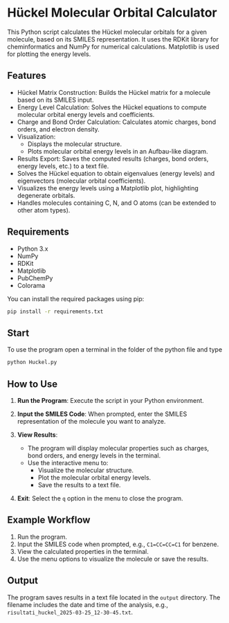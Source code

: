 # Hückel Molecular Orbital Calculator

This Python script calculates the Hückel molecular orbitals for a given molecule, based on its SMILES representation. It uses the RDKit library for cheminformatics and NumPy for numerical calculations. Matplotlib is used for plotting the energy levels.

## Features

* Hückel Matrix Construction: Builds the Hückel matrix for a molecule based on its SMILES input.
* Energy Level Calculation: Solves the Hückel equations to compute molecular orbital energy levels and coefficients.
* Charge and Bond Order Calculation: Calculates atomic charges, bond orders, and electron density.
* Visualization:
  - Displays the molecular structure.
  - Plots molecular orbital energy levels in an Aufbau-like diagram.
*   Results Export: Saves the computed results (charges, bond orders, energy levels, etc.) to a text file.
*   Solves the Hückel equation to obtain eigenvalues (energy levels) and eigenvectors (molecular orbital coefficients).
*   Visualizes the energy levels using a Matplotlib plot, highlighting degenerate orbitals.
*   Handles molecules containing C, N, and O atoms (can be extended to other atom types).

## Requirements

*   Python 3.x
*   NumPy
*   RDKit
*   Matplotlib
*   PubChemPy
*   Colorama

You can install the required packages using pip:

```bash
pip install -r requirements.txt
```
## Start

To use the program open a terminal in the folder of the python file and type

```bash
python Huckel.py
```
## How to Use

1. **Run the Program**:
   Execute the script in your Python environment.

2. **Input the SMILES Code**:
   When prompted, enter the SMILES representation of the molecule you want to analyze.

3. **View Results**:
   - The program will display molecular properties such as charges, bond orders, and energy levels in the terminal.
   - Use the interactive menu to:
     - Visualize the molecular structure.
     - Plot the molecular orbital energy levels.
     - Save the results to a text file.

4. **Exit**:
   Select the `q` option in the menu to close the program.

## Example Workflow

1. Run the program.
2. Input the SMILES code when prompted, e.g., `C1=CC=CC=C1` for benzene.
3. View the calculated properties in the terminal.
4. Use the menu options to visualize the molecule or save the results.

## Output

The program saves results in a text file located in the `output` directory. The filename includes the date and time of the analysis, e.g., `risultati_huckel_2025-03-25_12-30-45.txt`.
